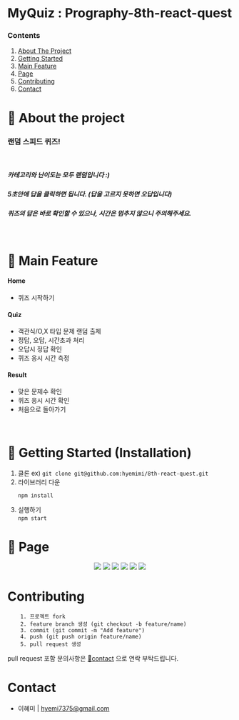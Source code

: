 # **MyQuiz : Prography-8th-react-quest**

### Contents

  <ol>
    <li><a href="#-about-the-project">About The Project</a></li>
    <li><a href="#-getting-started-installation">Getting Started</a></li>
    <li><a href="#-main-feature">Main Feature</a></li> 
    <li><a href="#-page">Page</a></li> 
    <li><a href="#contributing">Contributing</a></li>
  
   <li><a href="#contact">Contact</a></li>
  </ol>


# 💫 About the project


### 랜덤 스피드 퀴즈!
<br>

##### 카테고리와 난이도는 모두 랜덤입니다 :)
##### 5초안에 답을 클릭하면 됩니다. (답을 고르지 못하면 오답입니다)
##### 퀴즈의 답은 바로 확인할 수 있으나, 시간은 멈추지 않으니 주의해주세요.

<br>

# 💫 Main Feature
#### Home
+ 퀴즈 시작하기

#### Quiz
+ 객관식/O,X 타입 문제 랜덤 출제
+ 정답, 오답, 시간초과 처리
+ 오답시 정답 확인
+ 퀴즈 응시 시간 측정

#### Result
+ 맞은 문제수 확인
+ 퀴즈 응시 시간 확인
+ 처음으로 돌아가기

<br>

# 💫 Getting Started (Installation)

1. 클론
ex) ```git clone git@github.com:hyemimi/8th-react-quest.git```
2. 라이브러리 다운
   ```
   npm install
   ```
3. 실행하기<br>
   ```npm start```

# 💫 Page
<div align="center">
<img src="https://user-images.githubusercontent.com/103042868/216819227-07f45025-b5cd-4d68-b51a-0166311c2be3.png"/>
<img src="https://user-images.githubusercontent.com/103042868/216819492-c2614a36-0a3d-473d-8a61-d78d4a66e46d.png" />
<img src="https://user-images.githubusercontent.com/103042868/216819229-4c5615af-6ea4-4ce3-8f5e-85e0521190fd.png"/>
<img src="https://user-images.githubusercontent.com/103042868/216819224-e18e7cdd-8e48-4025-bb61-7064132e36aa.png"/>
<img src="https://user-images.githubusercontent.com/103042868/216819226-64febade-4bd0-4e9e-b5c8-e6c96fd3f32c.png"/>
<img src="https://user-images.githubusercontent.com/103042868/216819222-f452a0b5-c2c1-424f-a97d-dbf0993c20ea.png"/>
</div>


# Contributing

```
    1. 프로젝트 fork
    2. feature branch 생성 (git checkout -b feature/name)
    3. commit (git commit -m "Add feature")
    4. push (git push origin feature/name)
    5. pull request 생성

```
pull request 포함 문의사항은 [📧contact](#contact) 으로 연락 부탁드립니다.

# Contact
- 이혜미 | hyemi7375@gmail.com
